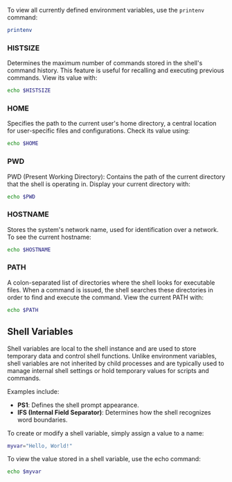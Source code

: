 
To view all currently defined environment variables, use the `printenv` command:

```bash
printenv
```

### HISTSIZE
Determines the maximum number of commands stored in the shell's command history. This feature is useful for recalling and executing previous commands. View its value with:

```bash
echo $HISTSIZE
```

### HOME

Specifies the path to the current user's home directory, a central location for user-specific files and configurations. Check its value using:

```bash
echo $HOME
```

### PWD

PWD (Present Working Directory): Contains the path of the current directory that the shell is operating in. Display your current directory with:

```bash
echo $PWD
```

### HOSTNAME

Stores the system's network name, used for identification over a network. To see the current hostname:

```bash
echo $HOSTNAME
```

### PATH

A colon-separated list of directories where the shell looks for executable files. When a command is issued, the shell searches these directories in order to find and execute the command. View the current PATH with:

```bash
echo $PATH
```

## Shell Variables

Shell variables are local to the shell instance and are used to store temporary data and control shell functions. Unlike environment variables, shell variables are not inherited by child processes and are typically used to manage internal shell settings or hold temporary values for scripts and commands.

Examples include:

- **PS1**: Defines the shell prompt appearance.
- **IFS (Internal Field Separator)**: Determines how the shell recognizes word boundaries.

To create or modify a shell variable, simply assign a value to a name:

```bash
myvar="Hello, World!"
```

To view the value stored in a shell variable, use the echo command:

```bash
echo $myvar
```

